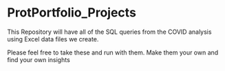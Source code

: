 # ProtPortfolio_Projects
This Repository will have all of the SQL queries from the COVID analysis using Excel data files we create.

Please feel free to take these and run with them. Make them your own and find your own insights
